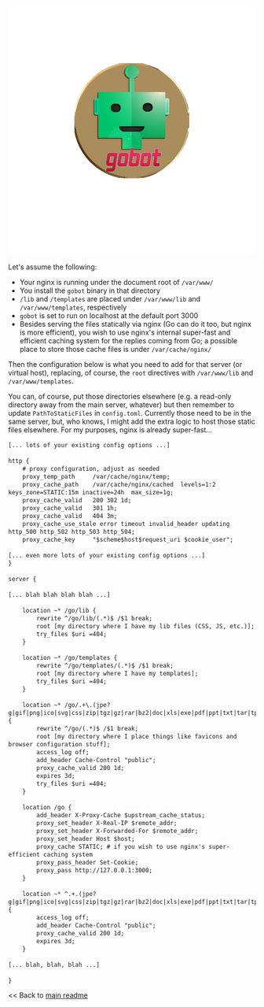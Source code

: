 ![botmover logo](mstile-310x310.png)

Let's assume the following:

- Your nginx is running under the document root of `/var/www/`
- You install the `gobot` binary in that directory
- `/lib` and `/templates` are placed under `/var/www/lib` and `/var/www/templates`, respectively
- `gobot` is set to run on localhost at the default port 3000
- Besides serving the files statically via nginx (Go can do it too, but nginx is more efficient), you wish to use nginx's internal super-fast and efficient caching system for the replies coming from Go; a possible place to store those cache files is under `/var/cache/nginx/`

Then the configuration below is what you need to add for that server (or virtual host), replacing, of course, the `root` directives with `/var/www/lib` and `/var/www/templates`.

You can, of course, put those directories elsewhere (e.g. a read-only directory away from the main server, whatever) but then remember to update `PathToStaticFiles` in `config.toml`. Currently those need to be in the same server, but, who knows, I might add the extra logic to host those static files elsewhere. For my purposes, nginx is already super-fast...

```
[... lots of your existing config options ...]

http {
	# proxy configuration, adjust as needed
	proxy_temp_path		/var/cache/nginx/temp;
	proxy_cache_path	/var/cache/nginx/cached  levels=1:2    keys_zone=STATIC:15m inactive=24h  max_size=1g;
	proxy_cache_valid	200 302 1d;
	proxy_cache_valid	301 1h;
	proxy_cache_valid	404 3m;    
	proxy_cache_use_stale error timeout invalid_header updating http_500 http_502 http_503 http_504; 
	proxy_cache_key		"$scheme$host$request_uri $cookie_user";

[... even more lots of your existing config options ...]
}

server {

[... blah blah blah blah ...]

	location ~* /go/lib {
		rewrite ^/go/lib/(.*)$ /$1 break;
		root [my directory where I have my lib files (CSS, JS, etc.)];
		try_files $uri =404;
	}
	
	location ~* /go/templates {
		rewrite ^/go/templates/(.*)$ /$1 break;
		root [my directory where I have my templates];
		try_files $uri =404;
	}
	
	location ~* /go/.+\.(jpe?g|gif|png|ico|svg|css|zip|tgz|gz|rar|bz2|doc|xls|exe|pdf|ppt|txt|tar|tpl|mid|midi|wav|bmp|rtf|js|json|xml|swf|flv|mp3)$ {
		rewrite ^/go/(.*)$ /$1 break;
		root [my directory where I place things like favicons and browser configuration stuff];
		access_log off;
		add_header Cache-Control "public";
		proxy_cache_valid 200 1d;
		expires 3d;
		try_files $uri =404;
	}	
	
	location /go {
		add_header X-Proxy-Cache $upstream_cache_status;
		proxy_set_header X-Real-IP $remote_addr;
		proxy_set_header X-Forwarded-For $remote_addr;
		proxy_set_header Host $host;
		proxy_cache STATIC; # if you wish to use nginx's super-efficient caching system
		proxy_pass_header Set-Cookie;
		proxy_pass http://127.0.0.1:3000;
	}
	
	location ~* ^.+.(jpe?g|gif|png|ico|svg|css|zip|tgz|gz|rar|bz2|doc|xls|exe|pdf|ppt|txt|tar|tpl|mid|midi|wav|bmp|rtf|js|json|xml|swf|flv|mp3)$ {
		access_log off;
		add_header Cache-Control "public";
		proxy_cache_valid 200 1d;
		expires 3d;
	}
	
[... blah, blah, blah ...]
	
}
```

<< Back to [main readme](README.md)